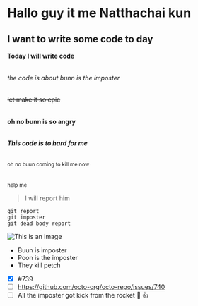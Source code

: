 # Hallo guy it me Natthachai kun
## I want to write some code to day 
**Today I will write code**
######
*the code is about bunn is the imposter*
######
~~let make it so epic~~
######
**oh no bunn is so angry**
######
***This code is to hard for me***
######
<sub>oh no buun coming to kill me now 
######
<sup>help me </sup>
> I will report him
```
git report
git imposter
git dead body report
```
![This is an image](https://i.scdn.co/image/ab67616d0000b273345a1ad46a5d9f597a707c3e)
- Buun is imposter
- Poon is the imposter
- They kill petch 
- [x] #739
- [ ] https://github.com/octo-org/octo-repo/issues/740
- [ ] All the imposter got kick from the rocket :tada: :+1:
